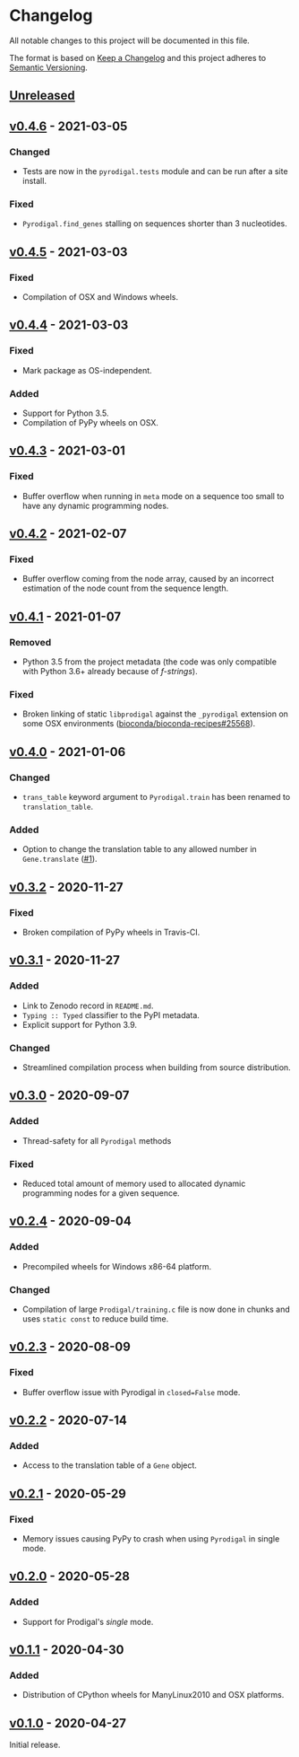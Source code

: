 # Changelog
All notable changes to this project will be documented in this file.

The format is based on [Keep a Changelog](http://keepachangelog.com/en/1.0.0/)
and this project adheres to [Semantic Versioning](http://semver.org/spec/v2.0.0.html).


## [Unreleased]
[Unreleased]: https://github.com/althonos/pyrodigal/compare/v0.4.6...HEAD


## [v0.4.6] - 2021-03-05
[v0.4.6]: https://github.com/althonos/pyrodigal/compare/v0.4.5...v0.4.6

### Changed
- Tests are now in the `pyrodigal.tests` module and can be run after a site install.

### Fixed
- `Pyrodigal.find_genes` stalling on sequences shorter than 3 nucleotides.


## [v0.4.5] - 2021-03-03
[v0.4.5]: https://github.com/althonos/pyrodigal/compare/v0.4.4...v0.4.5

### Fixed
- Compilation of OSX and Windows wheels.


## [v0.4.4] - 2021-03-03
[v0.4.4]: https://github.com/althonos/pyrodigal/compare/v0.4.3...v0.4.4

### Fixed
- Mark package as OS-independent.

### Added
- Support for Python 3.5.
- Compilation of PyPy wheels on OSX.


## [v0.4.3] - 2021-03-01
[v0.4.3]: https://github.com/althonos/pyrodigal/compare/v0.4.2...v0.4.3

### Fixed
- Buffer overflow when running in `meta` mode on a sequence too small to have any dynamic programming nodes.


## [v0.4.2] - 2021-02-07
[v0.4.2]: https://github.com/althonos/pyrodigal/compare/v0.4.1...v0.4.2

### Fixed
- Buffer overflow coming from the node array, caused by an incorrect
  estimation of the node count from the sequence length.


## [v0.4.1] - 2021-01-07
[v0.4.1]: https://github.com/althonos/pyrodigal/compare/v0.4.0...v0.4.1

### Removed
- Python 3.5 from the project metadata (the code was only compatible with
  Python 3.6+ already because of *f-strings*).

### Fixed
- Broken linking of static `libprodigal` against the `_pyrodigal` extension
  on some OSX environments ([bioconda/bioconda-recipes#25568](https://github.com/bioconda/bioconda-recipes/pull/25568)).


## [v0.4.0] - 2021-01-06
[v0.4.0]: https://github.com/althonos/pyrodigal/compare/v0.3.2...v0.4.0

### Changed
- `trans_table` keyword argument to `Pyrodigal.train` has been renamed
  to `translation_table`.

### Added
- Option to change the translation table to any allowed number in `Gene.translate`
  ([#1](https://github.com/althonos/pyrodigal/issues/1)).


## [v0.3.2] - 2020-11-27
[v0.3.2]: https://github.com/althonos/pyrodigal/compare/v0.3.1...v0.3.2

### Fixed
- Broken compilation of PyPy wheels in Travis-CI.


## [v0.3.1] - 2020-11-27

[v0.3.1]: https://github.com/althonos/pyrodigal/compare/v0.3.0...v0.3.1

### Added
- Link to Zenodo record in `README.md`.
- `Typing :: Typed` classifier to the PyPI metadata.
- Explicit support for Python 3.9.

### Changed
- Streamlined compilation process when building from source distribution.



## [v0.3.0] - 2020-09-07

[v0.3.0]: https://github.com/althonos/pyrodigal/compare/v0.2.4...v0.3.0

### Added
- Thread-safety for all `Pyrodigal` methods

### Fixed
- Reduced total amount of memory used to allocated dynamic programming
  nodes for a given sequence.


## [v0.2.4] - 2020-09-04

[v0.2.4]: https://github.com/althonos/pyrodigal/compare/v0.2.3...v0.2.4

### Added
- Precompiled wheels for Windows x86-64 platform.

### Changed
- Compilation of large `Prodigal/training.c` file is now done in chunks
  and uses `static const` to reduce build time.


## [v0.2.3] - 2020-08-09

[v0.2.3]: https://github.com/althonos/pyrodigal/compare/v0.2.2...v0.2.3

### Fixed
- Buffer overflow issue with Pyrodigal in `closed=False` mode.


## [v0.2.2] - 2020-07-14

[v0.2.2]: https://github.com/althonos/pyrodigal/compare/v0.2.0...v0.2.2

### Added
- Access to the translation table of a `Gene` object.


## [v0.2.1] - 2020-05-29

[v0.2.1]: https://github.com/althonos/pyrodigal/compare/v0.2.0...v0.2.1

### Fixed
- Memory issues causing PyPy to crash when using `Pyrodigal` in single mode.


## [v0.2.0] - 2020-05-28

[v0.2.0]: https://github.com/althonos/pyrodigal/compare/v0.1.1...v0.2.0

### Added
- Support for Prodigal's *single* mode.


## [v0.1.1] - 2020-04-30

[v0.1.1]: https://github.com/althonos/pyrodigal/compare/v0.1.0...v0.1.1

### Added
- Distribution of CPython wheels for ManyLinux2010 and OSX platforms.


## [v0.1.0] - 2020-04-27
[v0.1.0]: https://github.com/althonos/pyrodigal/compare/0a90bf9...v0.1.0

Initial release.
